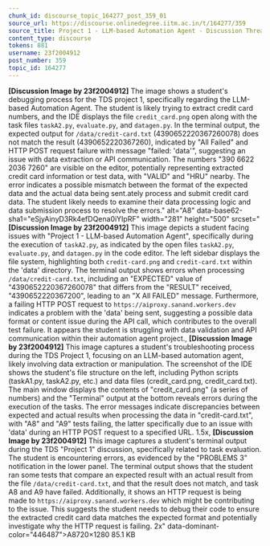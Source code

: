 ```yaml
---
chunk_id: discourse_topic_164277_post_359_01
source_url: https://discourse.onlinedegree.iitm.ac.in/t/164277/359
source_title: Project 1 - LLM-based Automation Agent - Discussion Thread [TDS Jan 2025]
content_type: discourse
tokens: 881
username: 23f2004912
post_number: 359
topic_id: 164277
---
```


**[Discussion Image by 23f2004912]** The image shows a student's debugging process for the TDS project 1, specifically regarding the LLM-based Automation Agent. The student is likely trying to extract credit card numbers, and the IDE displays the file `credit_card.png` open along with the task files `taskA2.py`, `evaluate.py`, and `datagen.py`. In the terminal output, the expected output for `/data/credit-card.txt` (4390652220367260078) does not match the result (4390652220367260), indicated by "All Failed" and HTTP POST request failure with message "failed: 'data'", suggesting an issue with data extraction or API communication. The numbers "390 6622 2036 7260" are visible on the editor, potentially representing extracted credit card information or test data, with "VALID" and "HRU" nearby. The error indicates a possible mismatch between the format of the expected data and the actual data being sent.ately process and submit credit card data. The student likely needs to examine their data processing logic and data submission process to resolve the errors." alt="A8" data-base62-sha1="eSjyAinyD3Rk4efDQena0iYIpRF" width="281" height="500" srcset="**[Discussion Image by 23f2004912]** This image depicts a student facing issues with "Project 1 - LLM-based Automation Agent", specifically during the execution of `taskA2.py`, as indicated by the open files `taskA2.py`, `evaluate.py`, and `datagen.py` in the code editor. The left sidebar displays the file system, highlighting both `credit-card.png` and `credit-card.txt` within the 'data' directory. The terminal output shows errors when processing `/data/credit-card.txt`, including an "EXPECTED" value of "4390652220367260078" that differs from the "RESULT" received, "4390652220367200", leading to an "X All FAILED" message. Furthermore, a failing HTTP POST request to `https://aiproxy.sanand.workers.dev` indicates a problem with the 'data' being sent, suggesting a possible data format or content issue during the API call, which contributes to the overall test failure. It appears the student is struggling with data validation and API communication within their automation agent project., **[Discussion Image by 23f2004912]** This image captures a student's troubleshooting process during the TDS Project 1, focusing on an LLM-based automation agent, likely involving data extraction or manipulation. The screenshot of the IDE shows the student's file structure on the left, including Python scripts (taskA1.py, taskA2.py, etc.) and data files (credit_card.png, credit_card.txt). The main window displays the contents of "credit_card.png" (a series of numbers) and the "Terminal" output at the bottom reveals errors during the execution of the tasks. The error messages indicate discrepancies between expected and actual results when processing the data in "credit-card.txt", with "A8" and "A9" tests failing, the latter specifically due to an issue with 'data' during an HTTP POST request to a specified URL. 1.5x, **[Discussion Image by 23f2004912]** This image captures a student's terminal output during the TDS "Project 1" discussion, specifically related to task evaluation. The student is encountering errors, as evidenced by the "PROBLEMS 3" notification in the lower panel. The terminal output shows that the student ran some tests that compare an expected result with an actual result from the file `/data/credit-card.txt`, and that the result does not match, and task A8 and A9 have failed. Additionally, it shows an HTTP request is being made to `https://aiproxy.sanand.workers.dev` which might be contributing to the issue. This suggests the student needs to debug their code to ensure the extracted credit card data matches the expected format and potentially investigate why the HTTP request is failing. 2x" data-dominant-color="446487">A8720×1280 85.1 KB
